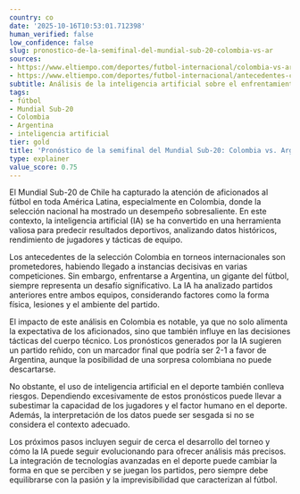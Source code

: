 ```yaml
---
country: co
date: '2025-10-16T10:53:01.712398'
human_verified: false
low_confidence: false
slug: pronostico-de-la-semifinal-del-mundial-sub-20-colombia-vs-ar
sources:
- https://www.eltiempo.com/deportes/futbol-internacional/colombia-vs-argentina-inteligencia-artificial-pronostico-mundial-sub-20-2023-748000
- https://www.eltiempo.com/deportes/futbol-internacional/antecedentes-colombia-vs-argentina-semifinal-mundial-sub-20-2023-748001
subtitle: Análisis de la inteligencia artificial sobre el enfrentamiento crucial
tags:
- fútbol
- Mundial Sub-20
- Colombia
- Argentina
- inteligencia artificial
tier: gold
title: 'Pronóstico de la semifinal del Mundial Sub-20: Colombia vs. Argentina'
type: explainer
value_score: 0.75
---
```


<p>El Mundial Sub-20 de Chile ha capturado la atención de aficionados al fútbol en toda América Latina, especialmente en Colombia, donde la selección nacional ha mostrado un desempeño sobresaliente. En este contexto, la inteligencia artificial (IA) se ha convertido en una herramienta valiosa para predecir resultados deportivos, analizando datos históricos, rendimiento de jugadores y tácticas de equipo.</p><p>Los antecedentes de la selección Colombia en torneos internacionales son prometedores, habiendo llegado a instancias decisivas en varias competiciones. Sin embargo, enfrentarse a Argentina, un gigante del fútbol, siempre representa un desafío significativo. La IA ha analizado partidos anteriores entre ambos equipos, considerando factores como la forma física, lesiones y el ambiente del partido.</p><p>El impacto de este análisis en Colombia es notable, ya que no solo alimenta la expectativa de los aficionados, sino que también influye en las decisiones tácticas del cuerpo técnico. Los pronósticos generados por la IA sugieren un partido reñido, con un marcador final que podría ser 2-1 a favor de Argentina, aunque la posibilidad de una sorpresa colombiana no puede descartarse.</p><p>No obstante, el uso de inteligencia artificial en el deporte también conlleva riesgos. Dependiendo excesivamente de estos pronósticos puede llevar a subestimar la capacidad de los jugadores y el factor humano en el deporte. Además, la interpretación de los datos puede ser sesgada si no se considera el contexto adecuado.</p><p>Los próximos pasos incluyen seguir de cerca el desarrollo del torneo y cómo la IA puede seguir evolucionando para ofrecer análisis más precisos. La integración de tecnologías avanzadas en el deporte puede cambiar la forma en que se perciben y se juegan los partidos, pero siempre debe equilibrarse con la pasión y la imprevisibilidad que caracterizan al fútbol.</p>